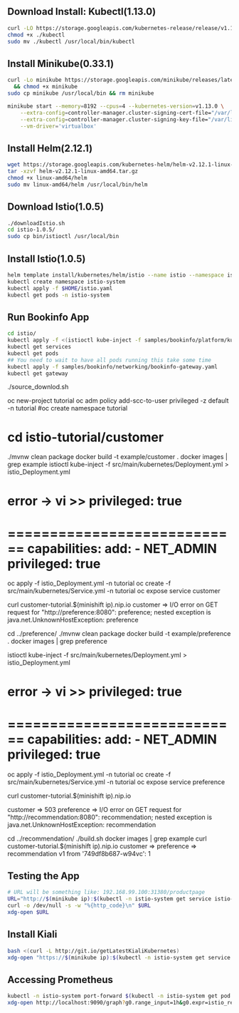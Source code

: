 ## Download Install: Kubectl(1.13.0)
```bash
curl -LO https://storage.googleapis.com/kubernetes-release/release/v1.13.0/bin/linux/amd64/kubectl
chmod +x ./kubectl
sudo mv ./kubectl /usr/local/bin/kubectl
```
## Install Minikube(0.33.1)
```bash
curl -Lo minikube https://storage.googleapis.com/minikube/releases/latest/minikube-linux-amd64 \
  && chmod +x minikube
sudo cp minikube /usr/local/bin && rm minikube  

minikube start --memory=8192 --cpus=4 --kubernetes-version=v1.13.0 \
    --extra-config=controller-manager.cluster-signing-cert-file="/var/lib/localkube/certs/ca.crt" \
    --extra-config=controller-manager.cluster-signing-key-file="/var/lib/localkube/certs/ca.key" \
    --vm-driver='virtualbox'
```
## Install Helm(2.12.1)
```bash
wget https://storage.googleapis.com/kubernetes-helm/helm-v2.12.1-linux-amd64.tar.gz
tar -xzvf helm-v2.12.1-linux-amd64.tar.gz
chmod +x linux-amd64/helm
sudo mv linux-amd64/helm /usr/local/bin/helm
```
## Download Istio(1.0.5)
```bash
./downloadIstio.sh
cd istio-1.0.5/
sudo cp bin/istioctl /usr/local/bin
```
## Install Istio(1.0.5)
```bash
helm template install/kubernetes/helm/istio --name istio --namespace istio-system > $HOME/istio.yaml
kubectl create namespace istio-system
kubectl apply -f $HOME/istio.yaml
kubectl get pods -n istio-system
```
## Run Bookinfo App
```bash
cd istio/
kubectl apply -f <(istioctl kube-inject -f samples/bookinfo/platform/kube/bookinfo.yaml)
kubectl get services
kubectl get pods
## You need to wait to have all pods running this take some time
kubectl apply -f samples/bookinfo/networking/bookinfo-gateway.yaml
kubectl get gateway
```

./source_downlod.sh

oc new-project tutorial
oc adm policy add-scc-to-user privileged -z default -n tutorial
#oc create namespace tutorial


cd istio-tutorial/customer
=============================
./mvnw clean package
docker build -t example/customer .
docker images | grep example
istioctl kube-inject -f src/main/kubernetes/Deployment.yml > istio_Deployment.yml
# error -> vi  >> privileged: true
============================
          capabilities:
            add:
            - NET_ADMIN
          privileged: true
============================

oc apply -f istio_Deployment.yml -n tutorial
oc create -f src/main/kubernetes/Service.yml -n tutorial
oc expose service customer

curl customer-tutorial.$(minishift ip).nip.io
customer => I/O error on GET request for "http://preference:8080": preference; nested exception is java.net.UnknownHostException: preference

cd ../preference/
./mvnw clean package
docker build -t example/preference .
docker images | grep preference

istioctl kube-inject -f src/main/kubernetes/Deployment.yml > istio_Deployment.yml
# error -> vi  >> privileged: true
============================
          capabilities:
            add:
            - NET_ADMIN
          privileged: true
============================
oc apply -f istio_Deployment.yml -n tutorial
oc create -f src/main/kubernetes/Service.yml -n tutorial
oc expose service preference

curl customer-tutorial.$(minishift ip).nip.io

customer => 503 preference => I/O error on GET request for "http://recommendation:8080": recommendation; nested exception is java.net.UnknownHostException: recommendation

cd ../recommendation/
./build.sh
docker images | grep example
curl customer-tutorial.$(minishift ip).nip.io
customer => preference => recommendation v1 from '749df8b687-w94vc': 1

## Testing the App
```bash
# URL will be something like: 192.168.99.100:31380/productpage 
URL="http://$(minikube ip):$(kubectl -n istio-system get service istio-ingressgateway -o jsonpath='{.spec.ports[?(@.port==80)].nodePort}')/productpage"
curl -o /dev/null -s -w "%{http_code}\n" $URL
xdg-open $URL
```
## Install Kiali
```bash
bash <(curl -L http://git.io/getLatestKialiKubernetes)
xdg-open "https://$(minikube ip):$(kubectl -n istio-system get service kiali -o jsonpath='{.spec.ports[?(@.port==20001)].nodePort}')/kiali/console"
```
## Accessing Prometheus
```bash
kubectl -n istio-system port-forward $(kubectl -n istio-system get pod -l app=prometheus -o jsonpath='{.items[0].metadata.name}') 9090:9090
xdg-open http://localhost:9090/graph?g0.range_input=1h&g0.expr=istio_request_bytes_count&g0.tab=0
```
